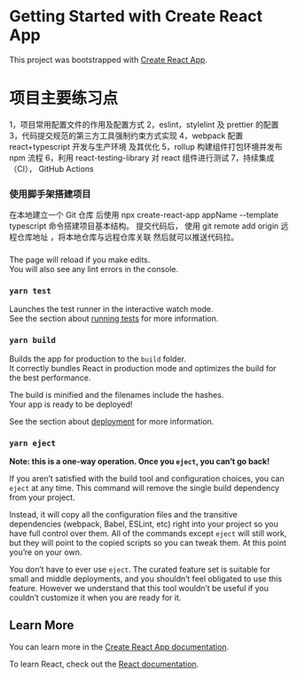 # Getting Started with Create React App

This project was bootstrapped with [Create React App](https://github.com/facebook/create-react-app).

# 项目主要练习点

1，项目常用配置文件的作用及配置方式
2，eslint，stylelint 及 prettier 的配置
3，代码提交规范的第三方工具强制约束方式实现
4，webpack 配置 react+typescript 开发与生产环境 及其优化
5，rollup 构建组件打包环境并发布 npm 流程
6，利用 react-testing-library 对 react 组件进行测试
7，持续集成（CI）， GitHub Actions

### 使用脚手架搭建项目

在本地建立一个 Git 仓库 后使用 npx create-react-app appName --template typescript 命令搭建项目基本结构。
提交代码后， 使用 git remote add origin 远程仓库地址 ，将本地仓库与远程仓库关联
然后就可以推送代码拉。

###

The page will reload if you make edits.\
You will also see any lint errors in the console.

### `yarn test`

Launches the test runner in the interactive watch mode.\
See the section about [running tests](https://facebook.github.io/create-react-app/docs/running-tests) for more information.

### `yarn build`

Builds the app for production to the `build` folder.\
It correctly bundles React in production mode and optimizes the build for the best performance.

The build is minified and the filenames include the hashes.\
Your app is ready to be deployed!

See the section about [deployment](https://facebook.github.io/create-react-app/docs/deployment) for more information.

### `yarn eject`

**Note: this is a one-way operation. Once you `eject`, you can’t go back!**

If you aren’t satisfied with the build tool and configuration choices, you can `eject` at any time. This command will remove the single build dependency from your project.

Instead, it will copy all the configuration files and the transitive dependencies (webpack, Babel, ESLint, etc) right into your project so you have full control over them. All of the commands except `eject` will still work, but they will point to the copied scripts so you can tweak them. At this point you’re on your own.

You don’t have to ever use `eject`. The curated feature set is suitable for small and middle deployments, and you shouldn’t feel obligated to use this feature. However we understand that this tool wouldn’t be useful if you couldn’t customize it when you are ready for it.

## Learn More

You can learn more in the [Create React App documentation](https://facebook.github.io/create-react-app/docs/getting-started).

To learn React, check out the [React documentation](https://reactjs.org/).
